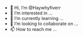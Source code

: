 - 👋 Hi, I’m @Haywhyfiverr
- 👀 I’m interested in ...
- 🌱 I’m currently learning ...
- 💞️ I’m looking to collaborate on ...
- 📫 How to reach me ...

<!---
Haywhyfiverr/Haywhyfiverr is a ✨ special ✨ repository because its `README.md` (this file) appears on your GitHub profile.
You can click the Preview link to take a look at your changes.
--->
